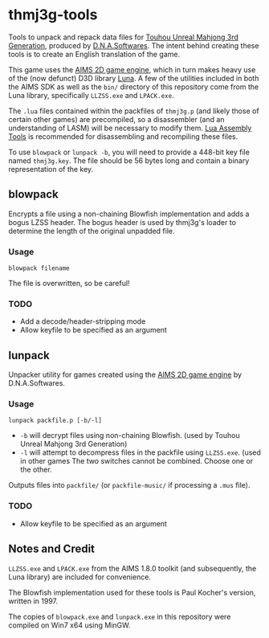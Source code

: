 thmj3g-tools
============
Tools to unpack and repack data files for [Touhou Unreal Mahjong 3rd Generation](http://www.dna-softwares.com/thmj3g/ "(Japanese)"), produced by [D.N.A.Softwares](http://www.dna-softwares.com/ "(Japanese)"). The intent behind creating these tools is to create an English translation of the game.

This game uses the [AIMS 2D game engine](http://aims.dna-softwares.com/?page_id=14 "(Japanese)"), which in turn makes heavy use of the (now defunct) D3D library [Luna](http://web.archive.org/web/20060425214438/http://luna.sumomo.ne.jp/ "(Japanese)"). A few of the utilities included in both the AIMS SDK as well as the `bin/` directory of this repository come from the Luna library, specifically `LLZSS.exe` and `LPACK.exe`.

The `.lua` files contained within the packfiles of `thmj3g.p` (and likely those of certain other games) are precompiled, so a disassembler (and an understanding of LASM) will be necessary to modify them. [Lua Assembly Tools](https://github.com/mlnlover11/LuaAssemblyTools) is recommended for disassembling and recompiling these files.

To use `blowpack` or `lunpack -b`, you will need to provide a 448-bit key file named `thmj3g.key`. The file should be 56 bytes long and contain a binary representation of the key.

blowpack
--------
Encrypts a file using a non-chaining Blowfish implementation and adds a bogus LZSS header. The bogus header is used by thmj3g's loader to determine the length of the original unpadded file.

### Usage
`blowpack filename`

The file is overwritten, so be careful!

### TODO
- Add a decode/header-stripping mode
- Allow keyfile to be specified as an argument


lunpack
-------
Unpacker utility for games created using the [AIMS 2D game engine](http://aims.dna-softwares.com/?page_id=14 "(Japanese)") by D.N.A.Softwares.

### Usage
`lunpack packfile.p [-b/-l]`

- `-b` will decrypt files using non-chaining Blowfish. (used by Touhou Unreal Mahjong 3rd Generation)
- `-l` will attempt to decompress files in the packfile using `LLZSS.exe`. (used in other games
The two switches cannot be combined. Choose one or the other.

Outputs files into `packfile/` (or `packfile-music/` if processing a `.mus` file).

### TODO
- Allow keyfile to be specified as an argument


Notes and Credit
----------------
`LLZSS.exe` and `LPACK.exe` from the AIMS 1.8.0 toolkit (and subsequently, the Luna library) are included for convenience.

The Blowfish implementation used for these tools is Paul Kocher's version, written in 1997.

The copies of `blowpack.exe` and `lunpack.exe` in this repository were compiled on Win7 x64 using MinGW.